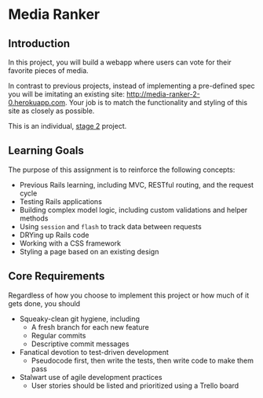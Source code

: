 # Media Ranker

## Introduction

In this project, you will build a webapp where users can vote for their favorite pieces of media.

In contrast to previous projects, instead of implementing a pre-defined spec you will be imitating an existing site: http://media-ranker-2-0.herokuapp.com. Your job is to match the functionality and styling of this site as closely as possible.

This is an individual, [stage 2](https://github.com/Ada-Developers-Academy/pedagogy/blob/master/rule-of-three.md) project.

## Learning Goals

The purpose of this assignment is to reinforce the following concepts:

- Previous Rails learning, including MVC, RESTful routing, and the request cycle
- Testing Rails applications
- Building complex model logic, including custom validations and helper methods
- Using `session` and `flash` to track data between requests
- DRYing up Rails code
- Working with a CSS framework
- Styling a page based on an existing design

## Core Requirements

Regardless of how you choose to implement this project or how much of it gets done, you should

- Squeaky-clean git hygiene, including
  - A fresh branch for each new feature
  - Regular commits
  - Descriptive commit messages
- Fanatical devotion to test-driven development
  - Pseudocode first, then write the tests, then write code to make them pass
- Stalwart use of agile development practices
  - User stories should be listed and prioritized using a Trello board
